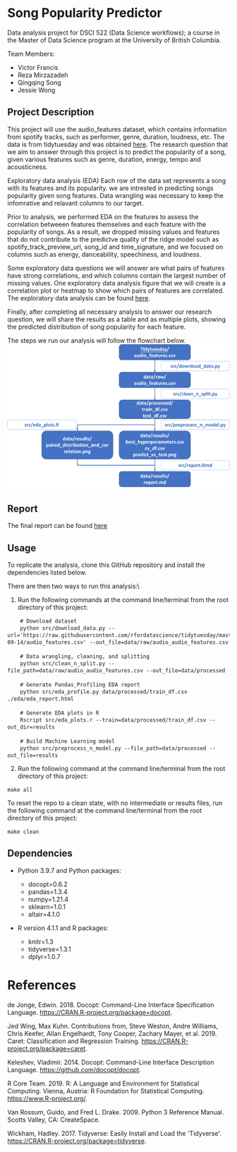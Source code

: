 
# Song Popularity Predictor

Data analysis project for DSCI 522 (Data Science workflows); a course in
the Master of Data Science program at the University of British
Columbia.

Team Members: 
* Victor Francis 
* Reza Mirzazadeh 
* Qingqing Song 
* Jessie Wong

## Project Description

This project will use the audio_features dataset, which contains
information from spotify tracks, such as performer, genre, duration,
loudness, etc. The data is from tidytuesday and was obtained
[here](https://github.com/rfordatascience/tidytuesday/blob/master/data/2021/2021-09-14/readme.md).
The research question that we aim to answer through this project is to
predict the popularity of a song, given various features such as genre,
duration, energy, tempo and acousticness.

Exploratory data analysis (EDA)
Each row of the data set represents a song with its features and its popularity. we are intrested in predicting songs popularity given song features. Data wrangling was necessary to keep the infomrative and relavant columns to our target.

Prior to analysis, we performed EDA on the features to assess the correlation betweeen features themselves and each feature with the popularity of songs. As a result, we dropped missing values and features that do not contribute to the predictve quality of the ridge model such as spotify_track_preview_url, song_id and time_signature, and we focused on columns such as energy, danceability, speechiness, and loudness.  

Some exploratory data questions we will answer are what pairs of features have strong correlations, and which columns contain the largest number of missing values. One exploratory data analysis figure that we will create is a correlation plot or heatmap to show which pairs of features are correlated. The exploratory data analysis can be found  [here](https://github.com/jessie14/DSCI_522_Spotify_Track_Popularity_Predictor/tree/main/eda).

Finally, after completing all necessary analysis to answer our research
question, we will share the results as a table and as multiple plots,
showing the predicted distribution of song popularity for each feature.

The steps we run our analysis will follow the flowchart below.
![](../flowchart.png)

## Report

The final report can be found
[here](https://github.com/UBC-MDS/DSCI_522_Spotify_Track_Popularity_Predictor/blob/main/doc/spotify-track-predictor-report.md)

## Usage

To replicate the analysis, clone this GitHub repository and install the
dependencies listed below.

There are then two ways to run this analysis:\
1. Run the following commands at the command line/terminal from the root
directory of this project:

```
    # Download dataset
    python src/download_data.py --url='https://raw.githubusercontent.com/rfordatascience/tidytuesday/master/data/2021/2021-09-14/audio_features.csv' --out_file=data/raw/audio_audio_features.csv

    # Data wrangling, cleaning, and splitting
    python src/clean_n_split.py --file_path=data/raw/audio_audio_features.csv --out_file=data/processed

    # Generate Pandas_Profiling EDA report
    python src/eda_profile.py data/processed/train_df.csv ./eda/eda_report.html

    # Generate EDA plots in R
    Rscript src/eda_plots.r --train=data/processed/train_df.csv --out_dir=results

    # Build Machine Learning model
    python src/preprocess_n_model.py --file_path=data/processed --out_file=results
```

2.  Run the following command at the command line/terminal from the root
    directory of this project:
```
make all
```

To reset the repo to a clean state, with no intermediate or results
files, run the following command at the command line/terminal from the
root directory of this project:
```
make clean
```
## Dependencies

-   Python 3.9.7 and Python packages:

    -   docopt=0.6.2
    -   pandas=1.3.4
    -   numpy=1.21.4
    -   sklearn=1.0.1
    -   altair=4.1.0

-   R version 4.1.1 and R packages:

    -   knitr=1.3
    -   tidyverse=1.3.1
    -   dplyr=1.0.7

# References

de Jonge, Edwin. 2018. Docopt: Command-Line Interface Specification
Language. <https://CRAN.R-project.org/package=docopt>.

Jed Wing, Max Kuhn. Contributions from, Steve Weston, Andre Williams,
Chris Keefer, Allan Engelhardt, Tony Cooper, Zachary Mayer, et al. 2019.
Caret: Classification and Regression Training.
<https://CRAN.R-project.org/package=caret>.

Keleshev, Vladimir. 2014. Docopt: Command-Line Interface Description
Language. <https://github.com/docopt/docopt>.

R Core Team. 2019. R: A Language and Environment for Statistical
Computing. Vienna, Austria: R Foundation for Statistical Computing.
<https://www.R-project.org/>.

Van Rossum, Guido, and Fred L. Drake. 2009. Python 3 Reference Manual.
Scotts Valley, CA: CreateSpace.

Wickham, Hadley. 2017. Tidyverse: Easily Install and Load the
'Tidyverse'. <https://CRAN.R-project.org/package=tidyverse>.
